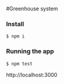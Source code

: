 #Greenhouse system

### Install
```
$ npm i
```

### Running the app

```$xslt
$ npm test
```
http://localhost:3000
